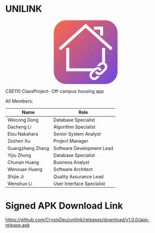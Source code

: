 # UNILINK
<p align="center">
<img src="./logo.png" width="200" align="middle">  
</p>
CSE110 ClassProject- Off-campus housing app  

All Members:

Name | Role
---- | ---
Weicong Dong    |Database Specialist  |
Dacheng Li      |Algorithm Specialist  |
Etsu Nakahara   |Senior System Analyst  |
Zezhen Xu       |Project Manager  |
Guangzheng Zhang|Software Development Lead  |
Yijiu Zhong     |Database Specialist  |
Chunan Huang    |Business Analyst  |
Wenxuan Huang   |Software Architect  |
Shijie Ji       |Quality Assurance Lead  |
Wenshuo Li      |User Interface Specialist  |

# Signed APK Download Link
https://github.com/CrysisDeu/unilink/releases/download/v1.0.0/app-release.apk
